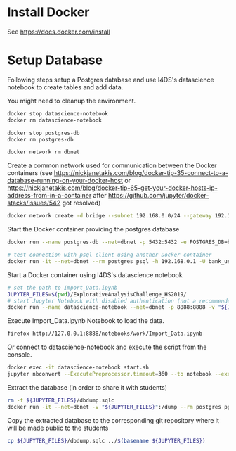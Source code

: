 # Install Docker

See https://docs.docker.com/install

# Setup Database

Following steps setup a Postgres database and use I4DS's datascience notebook to create tables and add data.

You might need to cleanup the environment.

```bash
docker stop datascience-notebook
docker rm datascience-notebook

docker stop postgres-db
docker rm postgres-db 

docker network rm dbnet
```

Create a common network used for communication between the Docker containers (see https://nickjanetakis.com/blog/docker-tip-35-connect-to-a-database-running-on-your-docker-host or https://nickjanetakis.com/blog/docker-tip-65-get-your-docker-hosts-ip-address-from-in-a-container after https://github.com/jupyter/docker-stacks/issues/542 got resolved)

```bash
docker network create -d bridge --subnet 192.168.0.0/24 --gateway 192.168.0.1 dbnet
```

Start the Docker container providing the postgres database

```bash
docker run --name postgres-db --net=dbnet -p 5432:5432 -e POSTGRES_DB=bank_db -e POSTGRES_USER=bank_user -e POSTGRES_PASSWORD=bank_pw -d postgres

# test connection with psql client using another Docker container
docker run -it --net=dbnet --rm postgres psql -h 192.168.0.1 -U bank_user -d bank_db
```

Start a Docker container using I4DS's datascience notebook
```bash
# set the path to Import_Data.ipynb
JUPYTER_FILES=$(pwd)/ExplorativeAnalysisChallenge_HS2019/
# start Jupyter Notebook with disabled authentication (not a recommended practice)
docker run --name datascience-notebook --net=dbnet -p 8888:8888 -v "${JUPYTER_FILES}":/home/jovyan/work -d i4ds/datascience-notebook start-notebook.sh --NotebookApp.token=''
```

Execute Import_Data.ipynb Notebook to load the data.

```bash
firefox http://127.0.0.1:8888/notebooks/work/Import_Data.ipynb
```

Or connect to datascience-notebook and execute the script from the console.

```bash
docker exec -it datascience-notebook start.sh
jupyter nbconvert --ExecutePreprocessor.timeout=360 --to notebook --execute ~/work/Import_Data.ipynb
```

Extract the database (in order to share it with students)

```bash
rm -f ${JUPYTER_FILES}/dbdump.sqlc
docker run -it --net=dbnet -v "${JUPYTER_FILES}":/dump --rm postgres pg_dump --format=c --file=/dump/dbdump.sqlc -h 192.168.0.1 -U bank_user -d bank_db
```

Copy the extracted database to the corresponding git repository where it will be made public to the students

```bash
cp ${JUPYTER_FILES}/dbdump.sqlc ../$(basename ${JUPYTER_FILES})
```



